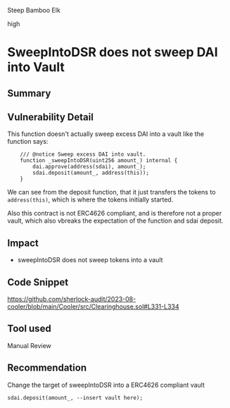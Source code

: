 Steep Bamboo Elk

high

# SweepIntoDSR does not sweep DAI into Vault
## Summary

## Vulnerability Detail

This function doesn't actually sweep excess DAI into a vault like the function says:

```solidity
    /// @notice Sweep excess DAI into vault.
    function _sweepIntoDSR(uint256 amount_) internal {
        dai.approve(address(sdai), amount_);
        sdai.deposit(amount_, address(this));
    }
```

We can see from the deposit function, that it just transfers the tokens to `address(this)`, which is where the tokens initially started.
 
Also this contract is not ERC4626 compliant, and is therefore not a proper vault, which also vbreaks the expectation of the function and sdai deposit.

## Impact

- sweepIntoDSR does not sweep tokens into a vault

## Code Snippet

https://github.com/sherlock-audit/2023-08-cooler/blob/main/Cooler/src/Clearinghouse.sol#L331-L334

## Tool used

Manual Review

## Recommendation

Change the target of sweepIntoDSR into a ERC4626 compliant vault

```solidity
sdai.deposit(amount_, --insert vault here);
```


